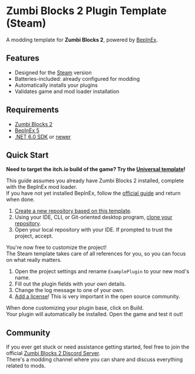 ﻿# Zumbi Blocks 2 Plugin Template (Steam)

A modding template for **Zumbi Blocks 2**, powered by [BepInEx](https://github.com/BepInEx/BepInEx).

## Features

- Designed for the [Steam](https://store.steampowered.com/app/1941780/Zumbi_Blocks_2_Open_Alpha/) version
- Batteries-included: already configured for modding
- Automatically installs your plugins
- Validates game and mod loader installation

## Requirements

- [Zumbi Blocks 2](https://store.steampowered.com/app/1941780/Zumbi_Blocks_2_Open_Alpha/)
- [BepInEx 5](https://github.com/BepInEx/BepInEx/releases)
- [.NET 6.0 SDK](https://dotnet.microsoft.com/en-us/download/dotnet/6.0) or [newer](https://dotnet.microsoft.com/en-us/download)

## Quick Start

**Need to target the itch.io build of the game? Try the [Universal template](https://github.com/Zumbi-Blocks-2-Modding/ZumbiBlocks2.PluginTemplate.Universal)!**

This guide assumes you already have Zumbi Blocks 2 installed, complete with the BepInEx mod loader.  
If you have not yet installed BepInEx, follow the [official guide](https://docs.bepinex.dev/articles/user_guide/installation/index.html) and return when done.

1. [Create a new repository based on this template](https://github.com/Zumbi-Blocks-2-Modding/ZumbiBlocks2.PluginTemplate.Steam/generate).
2. Using your IDE, CLI, or Git-oriented desktop program, [clone your repository](https://docs.github.com/en/repositories/creating-and-managing-repositories/cloning-a-repository).
3. Open your local repository with your IDE. If prompted to trust the project, accept.

You're now free to customize the project!  
The Steam template takes care of all references for you, so you can focus on what really matters.

1. Open the project settings and rename `ExamplePlugin` to your new mod's name.
2. Fill out the plugin fields with your own details.
3. Change the log message to one of your own.
4. [Add a license](https://choosealicense.com/)! This is very important in the open source community.

When done customizing your plugin base, click on Build.  
Your plugin will automatically be installed. Open the game and test it out!

## Community

If you ever get stuck or need assistance getting started, feel free to join the official [Zumbi Blocks 2 Discord Server](https://discord.gg/eCWaHR9).  
There's a modding channel where you can share and discuss everything related to mods.
